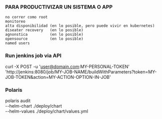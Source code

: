 
###  PARA PRODUCTIVIZAR UN SISTEMA O APP
	no correr como root 
	monitoreo		
	alta disponibilidad	(en lo posible, pero puede vivir en kubernetes)
	diseater recovery	(en lo posible)
	agnonstica 			(en lo posible)
	opensource			(en lo posible)
	named users



### Run jenkins job via API
curl -X POST -u 'user@domain.com:MY-PERSONAL-TOKEN' 'http://jenkins:8080/job/MY-JOB-NAME/buildWithParameters?token=MY-JOB-TOKEN&action=MY-ACTION-OPTION-IN-JOB'



### Polaris
polaris audit \
  --helm-chart ./deploy/chart \
  --helm-values ./deploy/chart/values.yml